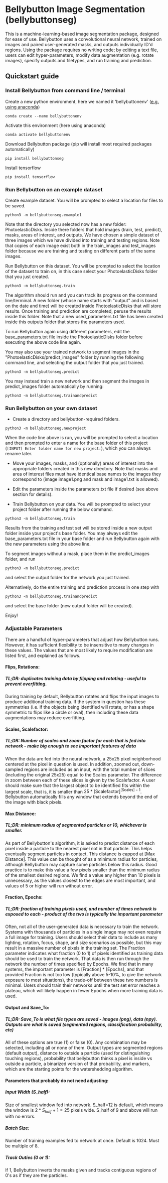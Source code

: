 # Bellybutton Image Segmentation (bellybuttonseg)

This is a machine-learning-based image segmentation package, designed for ease of use.
Bellybutton uses a convolutional neural network, trained on images and paired user-generated masks, and outputs individually ID'd regions.
Using the package requires no writing code; by editing a text file, users can edit hyper-parameters, modify data augmentation (e.g. rotate images), specify outputs and filetypes, and run training and prediction.



## Quickstart guide

### Install Bellybutton from command line / terminal

Create a new python environment, here we named it 'bellybuttonenv' ([e.g. using anaconda](shorturl.at/elRTZ))

``` conda create --name bellybuttonenv ```

Activate this environment (here using anaconda)

``` conda activate bellybuttonenv ```

Download Bellybutton package (pip will install most required packages automatically)

``` pip install bellybuttonseg ```

Install tensorflow 

``` pip install tensorflow ```


### Run Bellybutton on an example dataset


Create example dataset. You will be prompted to select a location for files to be saved. 
```
python3 -m bellybuttonseg.example1
```

Note that the directory you selected now has a new folder: PhotoelasticDisks. Inside there folders that hold images (train, test, predict), masks, areas of interest, and outputs. We have chosen a simple dataset of three images which we have divided into training and testing regions. Note that copies of each image exist both in the train_images and test_images folder because we are training and testing on different parts of the same images.

Run Bellybutton on this dataset. You will be prompted to select the location of the dataset to train on, in this case select your PhotoelasticDisks folder that you just created. 
```
python3 -m bellybuttonseg.train 
```

The algorithm should run and you can track its progress on the command line/terminal. A new folder (whose name starts with "output" and is based on the date and time) will be created inside PhotoelasticDisks that will store results. Once training and prediction are completed, peruse the results inside this folder. Note that a new used_parameters.txt file has been created inside this outputs folder that stores the parameters used.

To run Bellybutton again using different parameters, edit the base_parameters.txt file inside the PhotoelasticDisks folder before executing the above code line again.

You may also use your trained network to segment images in the "PhotoelasticDisks/predict_images" folder by running the following command line, and selecting the output folder that you just trained.
```
python3 -m bellybuttonseg.predict 
```

You may instead train a new network and then segment the images in predict_images folder automatically by running:
```
python3 -m bellybuttonseg.trainandpredict 
```


### Run Bellybutton on your own dataset

- Create a directory and bellybutton-required folders. 
```
python3 -m bellybuttonseg.newproject
```
When the code line above is run, you will be prompted to select a location and then prompted to enter a name for the base folder of this project (`[INPUT] Enter folder name for new project:`), which you can always rename later.

 - Move your images, masks, and (optionally) areas of interest into the appropriate folders created in this new directory. Note that masks and area of interest files must have identical base names to the images they correspond to (image image1.png and mask and image1.txt is allowed). 

 - Edit the parameters inside the parameters.txt file if desired (see above section for details).

 - Train Bellybutton on your data. You will be prompted to select your project folder after running the below command.

```
python3 -m bellybuttonseg.train
```

Results from the training and test set will be stored inside a new output folder inside your project's base folder. You may always edit the base_parameters.txt file in your base folder and run Bellybutton again with the new parameters using the above line.

To segment images without a mask, place them in the predict_images folder, and run
```
python3 -m bellybuttonseg.predict 
```
and select the output folder for the network you just trained.


Alternatively, do the entire training and prediction process in one step with
```
python3 -m bellybuttonseg.trainandpredict 
```
and select the base folder (new output folder will be created).


Enjoy!


### Adjustable Parameters

There are a handful of hyper-parameters that adjust how Bellybutton runs. However, it has sufficient flexibility to be insensitive to many changes in these values. The values that are most likely to require modification are listed first, and explained as follows.

#### Flips, Rotations:
##### TL;DR: duplicates training data by flipping and rotating - useful to prevent overfitting.
During training by default, Bellybutton rotates and flips the input images to produce additional training data. If the system in question has these symmetries (i.e. if the objects being identified will rotate, or has a shape symmetric to flips like a circle or oval), then including these data augmentations may reduce overfitting.

#### Scales, Scalefactor:
##### TL;DR: Number of scales and zoom factor for each that is fed into network - make big enough to see important features of data
When the data are fed into the neural network, a 25x25 pixel neighborhood centered at the pixel in question is used. In addition, zoomed out, down-sampled regions are included as an input, with the total number of slices (including the original 25x25) equal to the Scales parameter. The difference in zoom between each of these slices is given by the Scalefactor. A user should make sure that the largest object to be identified fits within the largest scale, that is, it is smaller than $25*\text{[Scalefactor]}^{\text{[Scales]}-1}$. Bellybutton automatically fills any window that extends beyond the end of the image with black pixels.

#### Max Distance:
##### TL;DR: minimum radius of segmented particles or 10, whichever is smaller.
As part of Bellybutton's algorithm, it is asked to predict distance of each pixel inside a particle to the nearest pixel not in that particle. This helps eventually segment particles in contact. This distance is capped at [Max Distance]. This value can be thought of as a minimum radius for particles, although Bellybutton may capture some particles below this radius. Good practice is to make this value a few pixels smaller than the minimum radius of the smallest desired regions. We find a value any higher than 10 pixels is unnecessary, as the values closest to the edges are most important, and values of 5 or higher will run without error.

#### Fraction, Epochs:
##### TL;DR: fraction of training pixels used, and number of times network is exposed to each - product of the two is typically the important parameter 
Often, not all of the user-generated data is necessary to train the network. Systems with thousands of particles in a single image may not even require a full image for training. Users should select their data to include as many lighting, rotation, focus, shape, and size scenarios as possible, but this may result in a massive number of pixels in the training set. The Fraction parameter indicates what fraction (0 to 1) of pixels identified as training data should be used to train the network. That data is then run through the network the number of times specified by Epochs. We find that in many systems, the important parameter is [Fraction] * [Epochs], and that provided Fraction is not too low (typically above 5-10\%, to give the network exposure to most situations), the trade-off between these two numbers is minimal. Users should train their networks until the test set error reaches a plateau, which will likely happen in fewer Epochs when more training data is used.


#### Output and Save_To:
##### TL;DR: Save_To is what file types are saved - images (png), data (npy). Outputs are what is saved (segmented regions, classification probability, etc)
All of these options are true (1) or false (0). Any combination may be selected, including all or none of them. Output types are segmented regions (default output), distance to outside a particle (used for distinguishing touching regions), probability that bellybutton thinks a pixel is inside vs outside a particle, a binarized version of that probability, and markers, which are the starting points for the watershedding algorithm.

#### Parameters that probably do not need adjusting:

##### Input Width (S_half):
Size of smallest window fed into network. S_half=12 is default, which means the window is $2*S_{half}+1 = 25$ pixels wide. S_half of 9 and above will run with no errors.

##### Batch Size:
Number of training examples fed to network at once. Default is 1024. Must be multiple of 8.

##### Track Outies (0 or 1):
If 1, Bellybutton inverts the masks given and tracks contiguous regions of 0's as if they are the particles.





